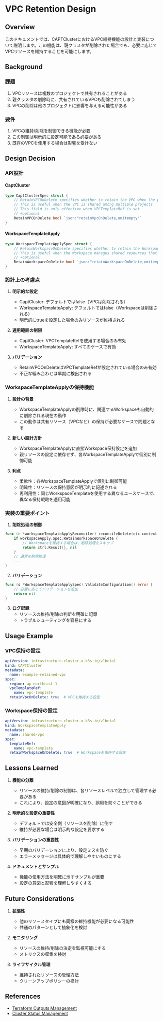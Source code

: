 # VPC Retention Design

## Overview

このドキュメントでは、CAPTClusterにおけるVPC維持機能の設計と実装について説明します。この機能は、親クラスタが削除された場合でも、必要に応じてVPCリソースを維持することを可能にします。

## Background

### 課題

1. VPCリソースは複数のプロジェクトで共有されることがある
2. 親クラスタの削除時に、共有されているVPCも削除されてしまう
3. VPCの削除は他のプロジェクトに影響を与える可能性がある

### 要件

1. VPCの維持/削除を制御できる機能が必要
2. この制御は明示的に設定可能である必要がある
3. 既存のVPCを使用する場合は影響を受けない

## Design Decision

### API設計

#### CaptCluster

```go
type CaptClusterSpec struct {
    // RetainVPCOnDelete specifies whether to retain the VPC when the parent cluster is deleted
    // This is useful when the VPC is shared among multiple projects
    // This field is only effective when VPCTemplateRef is set
    // +optional
    RetainVPCOnDelete bool `json:"retainVpcOnDelete,omitempty"`
}
```

#### WorkspaceTemplateApply

```go
type WorkspaceTemplateApplySpec struct {
    // RetainWorkspaceOnDelete specifies whether to retain the Workspace when this WorkspaceTemplateApply is deleted
    // This is useful when the Workspace manages shared resources that should outlive this WorkspaceTemplateApply
    // +optional
    RetainWorkspaceOnDelete bool `json:"retainWorkspaceOnDelete,omitempty"`
}
```

### 設計上の考慮点

1. **明示的な設定**
   - CaptCluster: デフォルトではfalse（VPCは削除される）
   - WorkspaceTemplateApply: デフォルトではfalse（Workspaceは削除される）
   - 明示的にtrueを設定した場合のみリソースが維持される

2. **適用範囲の制限**
   - CaptCluster: VPCTemplateRefを使用する場合のみ有効
   - WorkspaceTemplateApply: すべてのケースで有効

3. **バリデーション**
   - RetainVPCOnDeleteはVPCTemplateRefが設定されている場合のみ有効
   - 不正な組み合わせは早期に検出される

### WorkspaceTemplateApplyの保持機能

1. **設計の背景**
   - WorkspaceTemplateApplyの削除時に、関連するWorkspaceも自動的に削除される現在の動作
   - この動作は共有リソース（VPCなど）の保持が必要なケースで問題となる

2. **新しい設計方針**
   - WorkspaceTemplateApplyに直接Workspace保持設定を追加
   - 親リソースの設定に依存せず、各WorkspaceTemplateApplyで個別に制御可能

3. **利点**
   - 柔軟性：各WorkspaceTemplateApplyで個別に制御可能
   - 明確性：リソースの保持意図が明示的に記述される
   - 再利用性：同じWorkspaceTemplateを使用する異なるユースケースで、異なる保持戦略を適用可能

### 実装の重要ポイント

1. **削除処理の制御**
```go
func (r *workspaceTemplateApplyReconciler) reconcileDelete(ctx context.Context, workspaceApply *infrastructurev1beta1.WorkspaceTemplateApply) (ctrl.Result, error) {
    if workspaceApply.Spec.RetainWorkspaceOnDelete {
        // Workspaceを維持する場合は、削除処理をスキップ
        return ctrl.Result{}, nil
    }
    // 通常の削除処理
    ...
}
```

2. **バリデーション**
```go
func (s *WorkspaceTemplateApplySpec) ValidateConfiguration() error {
    // 必要に応じてバリデーションを追加
    return nil
}
```

3. **ログ記録**
   - リソースの維持/削除の判断を明確に記録
   - トラブルシューティングを容易にする

## Usage Example

### VPC保持の設定

```yaml
apiVersion: infrastructure.cluster.x-k8s.io/v1beta1
kind: CAPTCluster
metadata:
  name: example-retained-vpc
spec:
  region: ap-northeast-1
  vpcTemplateRef:
    name: vpc-template
  retainVpcOnDelete: true  # VPCを維持する設定
```

### Workspace保持の設定

```yaml
apiVersion: infrastructure.cluster.x-k8s.io/v1beta1
kind: WorkspaceTemplateApply
metadata:
  name: shared-vpc
spec:
  templateRef:
    name: vpc-template
  retainWorkspaceOnDelete: true  # Workspaceを保持する設定
```

## Lessons Learned

1. **機能の分離**
   - リソースの維持/削除の制御は、各リソースレベルで独立して管理する必要がある
   - これにより、設定の意図が明確になり、誤用を防ぐことができる

2. **明示的な設定の重要性**
   - デフォルトでは安全側（リソースを削除）に倒す
   - 維持が必要な場合は明示的な設定を要求する

3. **バリデーションの重要性**
   - 早期のバリデーションにより、設定ミスを防ぐ
   - エラーメッセージは具体的で理解しやすいものにする

4. **ドキュメントとサンプル**
   - 機能の使用方法を明確に示すサンプルが重要
   - 設定の意図と影響を理解しやすくする

## Future Considerations

1. **拡張性**
   - 他のリソースタイプにも同様の維持機能が必要になる可能性
   - 共通のパターンとして抽象化を検討

2. **モニタリング**
   - リソースの維持/削除の決定を監視可能にする
   - メトリクスの収集を検討

3. **ライフサイクル管理**
   - 維持されたリソースの管理方法
   - クリーンアップポリシーの検討

## References

- [Terraform Outputs Management](./terraform-outputs-management.md)
- [Cluster Status Management](./cluster-status-management.md)
